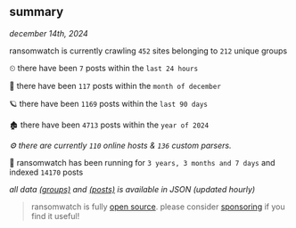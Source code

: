 
## summary
_december 14th, 2024_

ransomwatch is currently crawling `452` sites belonging to `212` unique groups

⏲ there have been `7` posts within the `last 24 hours`

🦈 there have been `117` posts within the `month of december`

🪐 there have been `1169` posts within the `last 90 days`

🏚 there have been `4713` posts within the `year of 2024`

_⚙️ there are currently `110` online hosts & `136` custom parsers._

🦕 ransomwatch has been running for `3 years, 3 months and 7 days` and indexed `14170` posts

_all data  [(groups)](http://ransomwhat.telemetry.ltd/groups) and [(posts)](http://ransomwhat.telemetry.ltd/posts) is available in JSON (updated hourly)_

> ransomwatch is fully [open source](https://github.com/joshhighet/ransomwatch#ransomwatch--). please consider [sponsoring](https://github.com/sponsors/joshhighet) if you find it useful!
